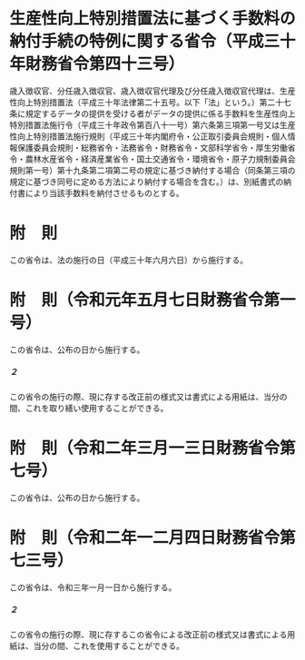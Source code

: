 # 生産性向上特別措置法に基づく手数料の納付手続の特例に関する省令（平成三十年財務省令第四十三号）
歳入徴収官、分任歳入徴収官、歳入徴収官代理及び分任歳入徴収官代理は、生産性向上特別措置法（平成三十年法律第二十五号。以下「法」という。）第二十七条に規定するデータの提供を受ける者がデータの提供に係る手数料を生産性向上特別措置法施行令（平成三十年政令第百八十一号）第六条第三項第一号又は生産性向上特別措置法施行規則（平成三十年内閣府令・公正取引委員会規則・個人情報保護委員会規則・総務省令・法務省令・財務省令・文部科学省令・厚生労働省令・農林水産省令・経済産業省令・国土交通省令・環境省令・原子力規制委員会規則第一号）第十九条第二項第二号の規定に基づき納付する場合（同条第三項の規定に基づき同号に定める方法により納付する場合を含む。）は、別紙書式の納付書により当該手数料を納付させるものとする。
# 附　則
この省令は、法の施行の日（平成三十年六月六日）から施行する。
# 附　則（令和元年五月七日財務省令第一号）
この省令は、公布の日から施行する。
##### ２
この省令の施行の際、現に存する改正前の様式又は書式による用紙は、当分の間、これを取り繕い使用することができる。
# 附　則（令和二年三月一三日財務省令第七号）
この省令は、公布の日から施行する。
# 附　則（令和二年一二月四日財務省令第七三号）
この省令は、令和三年一月一日から施行する。
##### ２
この省令の施行の際、現に存するこの省令による改正前の様式又は書式による用紙は、当分の間、これを使用することができる。
